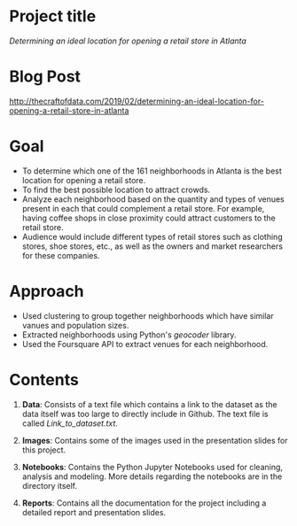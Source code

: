 # Project title

*Determining an ideal location for opening a retail store in Atlanta*

# Blog Post

http://thecraftofdata.com/2019/02/determining-an-ideal-location-for-opening-a-retail-store-in-atlanta

# Goal

- To determine which one of the 161 neighborhoods in Atlanta is the best location for opening a retail store. 
- To find the best possible location to attract crowds. 
- Analyze each neighborhood based on the quantity and types of venues present in each that could complement a retail store. For example, having coffee shops in close proximity could attract customers to the retail store. 
- Audience would include different types of retail stores such as clothing stores, shoe stores, etc., as well as the owners and market researchers for these companies. 

# Approach 

- Used clustering to group together neighborhoods which have similar vanues and population sizes. 
- Extracted neighborhoods using Python's *geocoder* library.
- Used the Foursquare API to extract venues for each neighborhood. 

# Contents

1. **Data**: Consists of a text file which contains a link to the dataset as the data itself was too large to directly include in Github. The text file is called *Link_to_dataset.txt*.

2. **Images**: Contains some of the images used in the presentation slides for this project. 

3. **Notebooks**: Contains the Python Jupyter Notebooks used for cleaning, analysis and modeling. More details regarding the notebooks are in the directory itself.  

4. **Reports**: Contains all the documentation for the project including a detailed report and presentation slides. 

